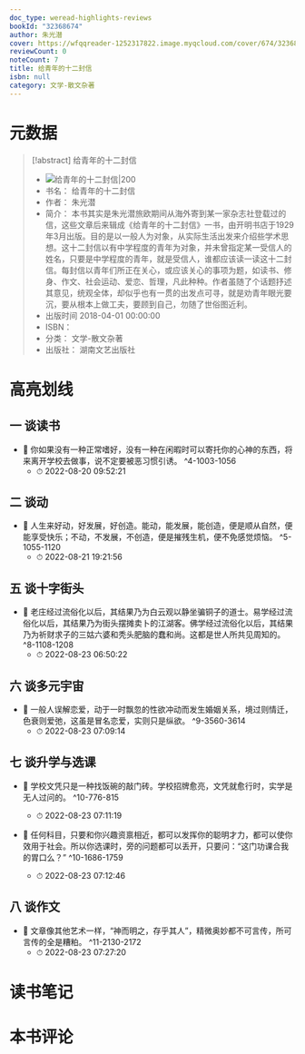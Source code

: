 ```yaml
---
doc_type: weread-highlights-reviews
bookId: "32368674"
author: 朱光潜
cover: https://wfqqreader-1252317822.image.myqcloud.com/cover/674/32368674/t7_32368674.jpg
reviewCount: 0
noteCount: 7
title: 给青年的十二封信
isbn: null
category: 文学-散文杂著
---
```

# 元数据
> [!abstract] 给青年的十二封信
> - ![ 给青年的十二封信|200](https://wfqqreader-1252317822.image.myqcloud.com/cover/674/32368674/t7_32368674.jpg)
> - 书名： 给青年的十二封信
> - 作者： 朱光潜
> - 简介： 本书其实是朱光潜旅欧期间从海外寄到某一家杂志社登载过的信，这些文章后来辑成《给青年的十二封信》一书，由开明书店于1929年3月出版。目的是以一般人为对象，从实际生活出发来介绍些学术思想。这十二封信以有中学程度的青年为对象，并未曾指定某一受信人的姓名，只要是中学程度的青年，就是受信人，谁都应该读一读这十二封信。每封信以青年们所正在关心，或应该关心的事项为题，如读书、修身、作文、社会运动、爱恋、哲理，凡此种种。作者虽随了个话题抒述其意见，统观全体，却似乎也有一贯的出发点可寻，就是劝青年眼光要沉，要从根本上做工夫，要顾到自己，勿随了世俗图近利。
> - 出版时间 2018-04-01 00:00:00
> - ISBN： 
> - 分类： 文学-散文杂著
> - 出版社： 湖南文艺出版社

# 高亮划线

## 一 谈读书


- 📌 你如果没有一种正常嗜好，没有一种在闲暇时可以寄托你的心神的东西，将来离开学校去做事，说不定要被恶习惯引诱。 ^4-1003-1056
    - ⏱ 2022-08-20 09:52:21 
## 二 谈动


- 📌 人生来好动，好发展，好创造。能动，能发展，能创造，便是顺从自然，便能享受快乐；不动，不发展，不创造，便是摧残生机，便不免感觉烦恼。 ^5-1055-1120
    - ⏱ 2022-08-21 19:21:56 
## 五 谈十字街头


- 📌 老庄经过流俗化以后，其结果乃为白云观以静坐骗铜子的道士。易学经过流俗化以后，其结果乃为街头摆摊卖卜的江湖客。佛学经过流俗化以后，其结果乃为祈财求子的三姑六婆和秃头肥脑的蠢和尚。这都是世人所共见周知的。 ^8-1108-1208
    - ⏱ 2022-08-23 06:50:22 
## 六 谈多元宇宙


- 📌 一般人误解恋爱，动于一时飘忽的性欲冲动而发生婚姻关系，境过则情迁，色衰则爱弛，这虽是冒名恋爱，实则只是纵欲。 ^9-3560-3614
    - ⏱ 2022-08-23 07:09:14 
## 七 谈升学与选课


- 📌 学校文凭只是一种找饭碗的敲门砖。学校招牌愈亮，文凭就愈行时，实学是无人过问的。 ^10-776-815
    - ⏱ 2022-08-23 07:11:19 

- 📌 任何科目，只要和你兴趣资禀相近，都可以发挥你的聪明才力，都可以使你效用于社会。所以你选课时，旁的问题都可以丢开，只要问：“这门功课合我的胃口么？” ^10-1686-1759
    - ⏱ 2022-08-23 07:12:46 
## 八 谈作文


- 📌 文章像其他艺术一样，“神而明之，存乎其人”，精微奥妙都不可言传，所可言传的全是糟粕。 ^11-2130-2172
    - ⏱ 2022-08-23 07:27:20 
# 读书笔记

# 本书评论
